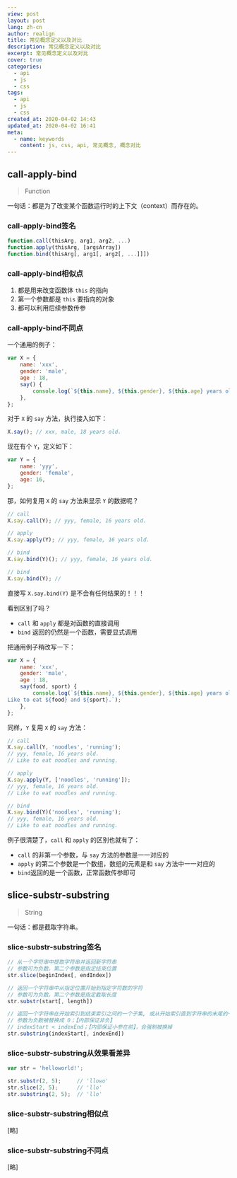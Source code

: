```yaml
---
view: post
layout: post
lang: zh-cn
author: realign
title: 常见概念定义以及对比
description: 常见概念定义以及对比
excerpt: 常见概念定义以及对比
cover: true
categories:
  - api
  - js
  - css
tags:
  - api
  - js
  - css
created_at: 2020-04-02 14:43
updated_at: 2020-04-02 16:41
meta:
  - name: keywords
    content: js, css, api, 常见概念, 概念对比
---
```


## call-apply-bind

> Function

一句话：都是为了改变某个函数运行时的上下文（context）而存在的。

### call-apply-bind签名

```js
function.call(thisArg, arg1, arg2, ...)
function.apply(thisArg, [argsArray])
function.bind(thisArg[, arg1[, arg2[, ...]]])
```

### call-apply-bind相似点

1. 都是用来改变函数体 `this` 的指向
2. 第一个参数都是 `this` 要指向的对象
3. 都可以利用后续参数传参

### call-apply-bind不同点

一个通用的例子：

```js
var X = {
    name: 'xxx',
    gender: 'male',
    age : 18,
    say() {
        console.log(`${this.name}, ${this.gender}, ${this.age} years old.`);
    },
};
```

对于 `X` 的 `say` 方法，执行接入如下：

```js
X.say(); // xxx, male, 18 years old.
```

现在有个 `Y`，定义如下：

```js
var Y = {
    name: 'yyy',
    gender: 'female',
    age: 16,
};
```

那，如何复用 `X` 的 `say` 方法来显示 `Y` 的数据呢？

```js
// call
X.say.call(Y); // yyy, female, 16 years old.

// apply
X.say.apply(Y); // yyy, female, 16 years old.

// bind
X.say.bind(Y)(); // yyy, female, 16 years old.

// bind
X.say.bind(Y); //
```

直接写 `X.say.bind(Y)` 是不会有任何结果的！！！

看到区别了吗？

* `call` 和 `apply` 都是对函数的直接调用
* `bind` 返回的仍然是一个函数，需要显式调用

把通用例子稍改写一下：

```js
var X = {
    name: 'xxx',
    gender: 'male',
    age : 18,
    say(food, sport) {
        console.log(`${this.name}, ${this.gender}, ${this.age} years old.
Like to eat ${food} and ${sport}.`);
    },
};
```

同样，`Y` 复用 `X` 的 `say` 方法：

```js
// call
X.say.call(Y, 'noodles', 'running');
// yyy, female, 16 years old.
// Like to eat noodles and running.

// apply
X.say.apply(Y, ['noodles', 'running']);
// yyy, female, 16 years old.
// Like to eat noodles and running.

// bind
X.say.bind(Y)('noodles', 'running');
// yyy, female, 16 years old.
// Like to eat noodles and running.
```

例子很清楚了，`call` 和 `apply` 的区别也就有了：

* `call` 的非第一个参数，与 `say` 方法的参数是一一对应的
* `apply` 的第二个参数是一个数组，数组的元素是和 `say` 方法中一一对应的
* `bind`返回的是一个函数，正常函数传参即可

## slice-substr-substring

> String

一句话：都是截取字符串。

### slice-substr-substring签名

```js
// 从一个字符串中提取字符串并返回新字符串
// 参数可为负数。第二个参数是指定结束位置
str.slice(beginIndex[, endIndex])

// 返回一个字符串中从指定位置开始到指定字符数的字符
// 参数可为负数。第二个参数是指定截取长度
str.substr(start[, length])

// 返回一个字符串在开始索引到结束索引之间的一个子集, 或从开始索引直到字符串的末尾的一个子集
// 参数为负数被替换成 0；【内部保证非负】
// indexStart < indexEnd；【内部保证小参在前】，会强制被换掉
str.substring(indexStart[, indexEnd])
```

### slice-substr-substring从效果看差异

```js
var str = 'helloworld!';

str.substr(2, 5);     // 'llowo'
str.slice(2, 5);      // 'llo'
str.substring(2, 5);  // 'llo'
```

### slice-substr-substring相似点

[略]

### slice-substr-substring不同点

[略]

<!-- ## call-apply-bind

> Function

一句话：都是为了改变某个函数运行时的上下文（context）而存在的。

### call-apply-bind签名

```js
function.call(thisArg, arg1, arg2, ...)
```

### call-apply-bind相似点

1. 都是用来改变函数体 `this` 的指向

### call-apply-bind不同点 -->